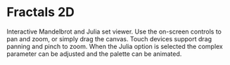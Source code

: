 # Fractals 2D

Interactive Mandelbrot and Julia set viewer. Use the on-screen controls to pan and zoom,
or simply drag the canvas. Touch devices support drag panning and pinch to zoom. When the Julia
option is selected the complex parameter can be adjusted and the palette can be animated.
